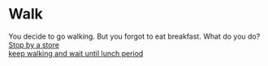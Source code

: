 # Walk 
You decide to go walking. But you forgot to eat breakfast. What do you do?
[Stop by a store](walk/walk.md)  
[keep walking and wait until lunch period](walk/walk.md)